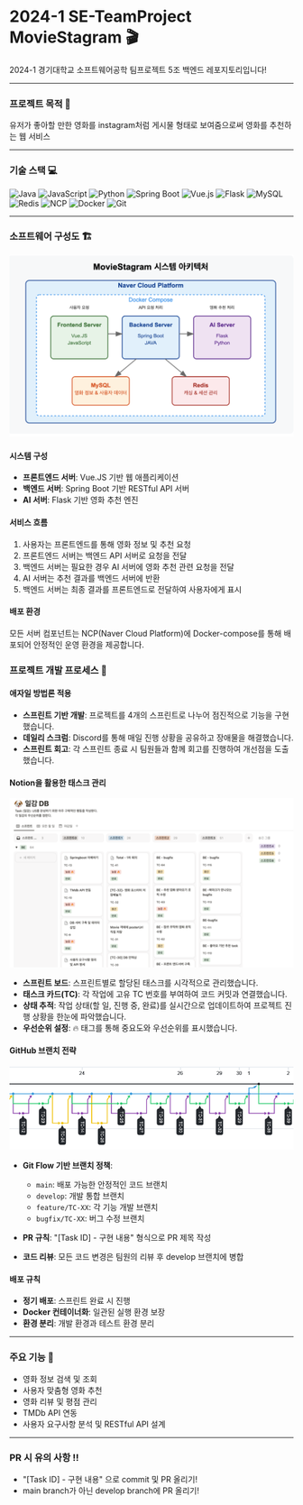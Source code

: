 # 2024-1 SE-TeamProject  MovieStagram 🎬

2024-1 경기대학교 소프트웨어공학 팀프로젝트 5조 백엔드 레포지토리입니다!

---
### 프로젝트 목적 🔮
유저가 좋아할 만한 영화를 instagram처럼 게시물 형태로 보여줌으로써
영화를 추천하는 웹 서비스

---

### 기술 스택 💻

![Java](https://img.shields.io/badge/Java-ED8B00?style=for-the-badge&logo=openjdk&logoColor=white)
![JavaScript](https://img.shields.io/badge/JavaScript-F7DF1E?style=for-the-badge&logo=javascript&logoColor=black)
![Python](https://img.shields.io/badge/Python-3776AB?style=for-the-badge&logo=python&logoColor=white)
![Spring Boot](https://img.shields.io/badge/Spring_Boot-6DB33F?style=for-the-badge&logo=spring-boot&logoColor=white)
![Vue.js](https://img.shields.io/badge/Vue.js-4FC08D?style=for-the-badge&logo=vue.js&logoColor=white)
![Flask](https://img.shields.io/badge/Flask-000000?style=for-the-badge&logo=flask&logoColor=white)
![MySQL](https://img.shields.io/badge/MySQL-4479A1?style=for-the-badge&logo=mysql&logoColor=white)
![Redis](https://img.shields.io/badge/Redis-DC382D?style=for-the-badge&logo=redis&logoColor=white)
![NCP](https://img.shields.io/badge/Naver_Cloud-03C75A?style=for-the-badge&logo=naver&logoColor=white)
![Docker](https://img.shields.io/badge/Docker-2496ED?style=for-the-badge&logo=docker&logoColor=white)
![Git](https://img.shields.io/badge/Git-F05032?style=for-the-badge&logo=git&logoColor=white)

---

### 소프트웨어 구성도 🏗️
![MovieStagram 시스템 아키텍처](./docs/images/architecture.png)

#### 시스템 구성
- **프론트엔드 서버**: Vue.JS 기반 웹 애플리케이션
- **백엔드 서버**: Spring Boot 기반 RESTful API 서버
- **AI 서버**: Flask 기반 영화 추천 엔진

#### 서비스 흐름
1. 사용자는 프론트엔드를 통해 영화 정보 및 추천 요청
2. 프론트엔드 서버는 백엔드 API 서버로 요청을 전달
3. 백엔드 서버는 필요한 경우 AI 서버에 영화 추천 관련 요청을 전달
4. AI 서버는 추천 결과를 백엔드 서버에 반환
5. 백엔드 서버는 최종 결과를 프론트엔드로 전달하여 사용자에게 표시

#### 배포 환경
모든 서버 컴포넌트는 NCP(Naver Cloud Platform)에 Docker-compose를 통해 배포되어 안정적인 운영 환경을 제공합니다.



### 프로젝트 개발 프로세스 🔄

#### 애자일 방법론 적용
- **스프린트 기반 개발**: 프로젝트를 4개의 스프린트로 나누어 점진적으로 기능을 구현했습니다.
- **데일리 스크럼**: Discord를 통해 매일 진행 상황을 공유하고 장애물을 해결했습니다.
- **스프린트 회고**: 각 스프린트 종료 시 팀원들과 함께 회고를 진행하여 개선점을 도출했습니다.

#### Notion을 활용한 태스크 관리
![노션 태스크 관리](./docs/images/sprint_board.png)

- **스프린트 보드**: 스프린트별로 할당된 태스크를 시각적으로 관리했습니다.
- **태스크 카드(TC)**: 각 작업에 고유 TC 번호를 부여하여 코드 커밋과 연결했습니다.
- **상태 추적**: 작업 상태(할 일, 진행 중, 완료)를 실시간으로 업데이트하여 프로젝트 진행 상황을 한눈에 파악했습니다.
- **우선순위 설정**: 🔥 태그를 통해 중요도와 우선순위를 표시했습니다.

#### GitHub 브랜치 전략
![깃 브랜치 전략](./docs/images/git_flow.png)

- **Git Flow 기반 브랜치 정책**: 
  - `main`: 배포 가능한 안정적인 코드 브랜치
  - `develop`: 개발 통합 브랜치
  - `feature/TC-XX`: 각 기능 개발 브랜치
  - `bugfix/TC-XX`: 버그 수정 브랜치

- **PR 규칙**: "[Task ID] - 구현 내용" 형식으로 PR 제목 작성
- **코드 리뷰**: 모든 코드 변경은 팀원의 리뷰 후 develop 브랜치에 병합

#### 배포 규칙
- **정기 배포**: 스프린트 완료 시 진행
- **Docker 컨테이너화**: 일관된 실행 환경 보장
- **환경 분리**: 개발 환경과 테스트 환경 분리

---
### 주요 기능 🚀
- 영화 정보 검색 및 조회
- 사용자 맞춤형 영화 추천
- 영화 리뷰 및 평점 관리
- TMDb API 연동
- 사용자 요구사항 분석 및 RESTful API 설계

---
### PR 시 유의 사항 ‼️
- "[Task ID] - 구현 내용" 으로 commit 및 PR 올리기!
- main branch가 아닌 develop branch에 PR 올리기!
